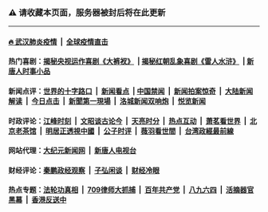 ### ⚠️ 请收藏本页面，服务器被封后将在此更新

---

#### [🔥 武汉肺炎疫情](http://141.164.63.187:10000/videos/corona/) &nbsp;|&nbsp; [全球疫情直击](http://158.247.205.159/primary-scene/)

#### 热门喜剧：[揭秘央视运作喜剧《大裤衩》](http://141.164.63.187:10000/videos/res/big-shorts/) &nbsp;|&nbsp;[揭秘红朝乱象喜剧《雷人水浒》](http://141.164.63.187:10000/videos/res/OutlawsOfMarsh/) &nbsp;|&nbsp;[新唐人时事小品](http://141.164.63.187:10000/videos/res/comedy/)

#### 新闻点评：[世界的十字路口](http://158.247.205.159/tanghao/) &nbsp;|&nbsp; [新闻看点](http://158.247.205.159/news-insight/) &nbsp;|&nbsp;[中国禁闻](http://158.247.205.159/ntdtv-news/) &nbsp;|&nbsp; [新闻拍案惊奇](http://158.247.205.159/dayu/) &nbsp;|&nbsp; [大陆新闻解读](http://158.247.205.159/ntdtv-comedy/) &nbsp;|&nbsp; [今日点击](http://158.247.205.159/news-click/)  &nbsp;|&nbsp; [新聞第一現場](http://158.247.205.159/primary-scene/) &nbsp;|&nbsp; [洛城新闻双响炮](http://158.247.205.159/la-news/) &nbsp;|&nbsp; [悦览新闻](http://158.247.205.159/dingyue/)

#### 时政评论：[江峰时刻](http://158.247.205.159/today-in-history/) &nbsp;|&nbsp; [文昭谈古论今](http://158.247.205.159/wenzhao/) &nbsp;|&nbsp; [天亮时分](http://158.247.205.159/tianliang/) &nbsp;|&nbsp; [热点互动](http://158.247.205.159/ntdtv-rdhd/) &nbsp;|&nbsp; [萧茗看世界](http://158.247.205.159/simonegao/) &nbsp;|&nbsp; [北京老茶馆](http://158.247.205.159/teahouse/)  &nbsp;|&nbsp;  [明居正透視中國](http://158.247.205.159/decoding-china/)  &nbsp;|&nbsp; [公子时评](http://158.247.205.159/gongzi/)  &nbsp;|&nbsp; [薇羽看世間](http://158.247.205.159/weiyu/)  &nbsp;|&nbsp; [台湾政經最前線](http://158.247.205.159/taiwan/)   


#### 网站代理：[大纪元新闻网](http://158.247.205.159:10080/gb/) &nbsp;|&nbsp; [新唐人电视台](http://158.247.205.159:8000/gb/)

#### 财经评论：[秦鹏政经观察](http://158.247.205.159/qinpeng/) &nbsp;|&nbsp; [子弘闲谈](http://158.247.205.159/zihong/) &nbsp;|&nbsp; [财经冷眼](http://158.247.205.159/lengyan/) 

#### 热点专题：[法轮功真相](http://141.164.63.187:10000/videos/truth.html) &nbsp;|&nbsp; [709律师大抓捕](http://141.164.63.187:10000/videos/709/) &nbsp;|&nbsp; [百年共产党](http://141.164.63.187:10000/videos/ccp.html) &nbsp;|&nbsp; [八九六四](http://141.164.63.187:10000/videos/88/)  &nbsp;|&nbsp; [活摘器官黑幕](http://141.164.63.187:10000/videos/res/Organs/)  &nbsp;|&nbsp; [香港反送中](http://141.164.63.187:10000/videos/res/hk/) 

<img src='http://gfw-breaker.win/link4.md' width='0px' height='0px'/>
